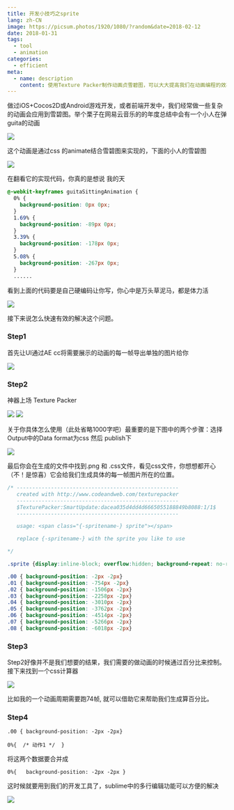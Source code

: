 ```yaml
---
title: 开发小技巧之sprite
lang: zh-CN
image: https://picsum.photos/1920/1080/?random&date=2018-02-12
date: 2018-01-31
tags:
  - tool
  - animation
categories:
  - efficient
meta:
  - name: description
    content: 使用Texture Packer制作动画贞雪碧图，可以大大提高我们在动画编程的效率，
---
```

做过iOS+Cocos2D或Android游戏开发，或者前端开发中，我们经常做一些复杂的动画会应用到雪碧图。举个栗子在网易云音乐的的年度总结中会有一个小人在弹guita的动画

<!-- more -->

![](http://upload-images.jianshu.io/upload_images/3876306-49c8c31643ccd2d3.jpg?imageMogr2/auto-orient/strip%7CimageView2/2/w/1240)

这个动画是通过css 的animate结合雪碧图来实现的，下面的小人的雪碧图

![](http://upload-images.jianshu.io/upload_images/3876306-5a8b7bef2880add4.png?imageMogr2/auto-orient/strip%7CimageView2/2/w/1240)

在翻看它的实现代码，你真的是想说 我的天

```css
@-webkit-keyframes guitaSittingAnimation {
  0% {
    background-position: 0px 0px;
  }
  1.69% {
    background-position: -89px 0px;
  }
  3.39% {
    background-position: -178px 0px;
  }
  5.08% {
    background-position: -267px 0px;
  }
  ......
```

看到上面的代码要是自己硬编码让你写，你心中是万头草泥马，都是体力活

![](http://upload-images.jianshu.io/upload_images/3876306-116ac694b7121392.jpeg?imageMogr2/auto-orient/strip%7CimageView2/2/w/1240)

接下来说怎么快速有效的解决这个问题。

### Step1

首先让UI通过AE cc将需要展示的动画的每一帧导出单独的图片给你

![](http://upload-images.jianshu.io/upload_images/3876306-acf3f3c18597eace.jpg?imageMogr2/auto-orient/strip%7CimageView2/2/w/1240)

### Step2

神器上场 Texture Packer

![](http://upload-images.jianshu.io/upload_images/3876306-11f7fe961dbae8ba.png?imageMogr2/auto-orient/strip%7CimageView2/2/w/1240)
![](http://upload-images.jianshu.io/upload_images/3876306-ba4027898009e77b.jpg?imageMogr2/auto-orient/strip%7CimageView2/2/w/1240)

关于你具体怎么使用（此处省略1000字吧）最重要的是下图中的两个步骤：选择Output中的Data format为css 然后 publish下

![](http://upload-images.jianshu.io/upload_images/3876306-5b8d4192e8141393.jpg?imageMogr2/auto-orient/strip%7CimageView2/2/w/1240)

最后你会在生成的文件中找到.png 和 .css文件，看见css文件，你想想都开心（不！是惊喜）它会给我们生成具体的每一帧图片所在的位置。

```css
/* ----------------------------------------------------
   created with http://www.codeandweb.com/texturepacker
   ----------------------------------------------------
   $TexturePacker:SmartUpdate:dacea035d4dd4d6665055188849b8088:1/1$
   ----------------------------------------------------

   usage: <span class="{-spritename-} sprite"></span>

   replace {-spritename-} with the sprite you like to use

*/

.sprite {display:inline-block; overflow:hidden; background-repeat: no-repeat;background-image:url(Untitled.png);}

.00 { background-position: -2px -2px}
.01 { background-position: -754px -2px}
.02 { background-position: -1506px -2px}
.03 { background-position: -2258px -2px}
.04 { background-position: -3010px -2px}
.05 { background-position: -3762px -2px}
.06 { background-position: -4514px -2px}
.07 { background-position: -5266px -2px}
.08 { background-position: -6018px -2px}
```

### Step3

​	Step2好像并不是我们想要的结果，我们需要的做动画的时候通过百分比来控制。接下来找到一个css计算器

![](http://upload-images.jianshu.io/upload_images/3876306-b7d3cf5b7a34856a.jpg?imageMogr2/auto-orient/strip%7CimageView2/2/w/1240)

比如我的一个动画周期需要跑74帧, 就可以借助它来帮助我们生成算百分比。

### Step4

```
.00 { background-position: -2px -2px}

0%{  /* 动作1 */  }
```

将这两个数据要合并成
```
0%{   background-position: -2px -2px }
```
这时候就要用到我们的开发工具了，sublime中的多行编辑功能可以方便的解决

![](http://upload-images.jianshu.io/upload_images/3876306-54a50697e1d39dc5.jpg?imageMogr2/auto-orient/strip%7CimageView2/2/w/1240)
